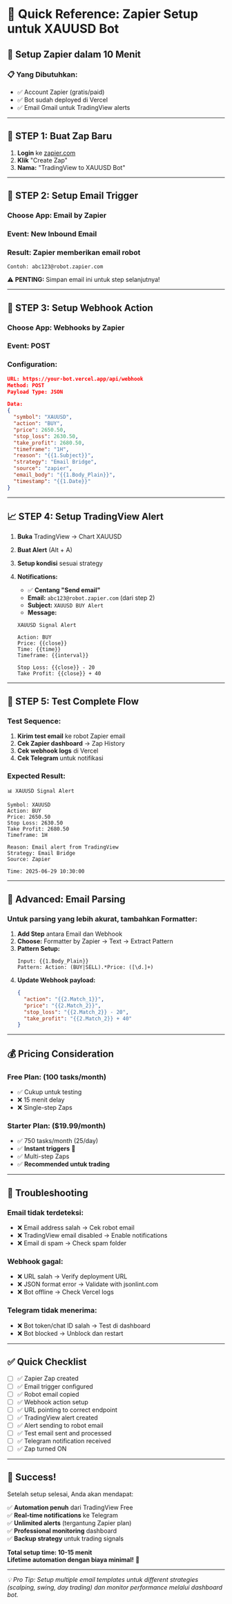 # 📧 Quick Reference: Zapier Setup untuk XAUUSD Bot

## 🎯 Setup Zapier dalam 10 Menit

### **📋 Yang Dibutuhkan:**

- ✅ Account Zapier (gratis/paid)
- ✅ Bot sudah deployed di Vercel
- ✅ Email Gmail untuk TradingView alerts

---

## 🚀 **STEP 1: Buat Zap Baru**

1. **Login** ke [zapier.com](https://zapier.com)
2. **Klik** "Create Zap"
3. **Nama:** "TradingView to XAUUSD Bot"

---

## 📧 **STEP 2: Setup Email Trigger**

### **Choose App:** Email by Zapier

### **Event:** New Inbound Email

### **Result:** Zapier memberikan email robot

```
Contoh: abc123@robot.zapier.com
```

⚠️ **PENTING:** Simpan email ini untuk step selanjutnya!

---

## 🔗 **STEP 3: Setup Webhook Action**

### **Choose App:** Webhooks by Zapier

### **Event:** POST

### **Configuration:**

```json
URL: https://your-bot.vercel.app/api/webhook
Method: POST
Payload Type: JSON

Data:
{
  "symbol": "XAUUSD",
  "action": "BUY",
  "price": 2650.50,
  "stop_loss": 2630.50,
  "take_profit": 2680.50,
  "timeframe": "1H",
  "reason": "{{1.Subject}}",
  "strategy": "Email Bridge",
  "source": "zapier",
  "email_body": "{{1.Body_Plain}}",
  "timestamp": "{{1.Date}}"
}
```

---

## 📈 **STEP 4: Setup TradingView Alert**

1. **Buka** TradingView → Chart XAUUSD
2. **Buat Alert** (Alt + A)
3. **Setup kondisi** sesuai strategy
4. **Notifications:**

   - ✅ **Centang "Send email"**
   - **Email:** `abc123@robot.zapier.com` (dari step 2)
   - **Subject:** `XAUUSD BUY Alert`
   - **Message:**

   ```
   XAUUSD Signal Alert

   Action: BUY
   Price: {{close}}
   Time: {{time}}
   Timeframe: {{interval}}

   Stop Loss: {{close}} - 20
   Take Profit: {{close}} + 40
   ```

---

## 🧪 **STEP 5: Test Complete Flow**

### **Test Sequence:**

1. **Kirim test email** ke robot Zapier email
2. **Cek Zapier dashboard** → Zap History
3. **Cek webhook logs** di Vercel
4. **Cek Telegram** untuk notifikasi

### **Expected Result:**

```
📊 XAUUSD Signal Alert

Symbol: XAUUSD
Action: BUY
Price: 2650.50
Stop Loss: 2630.50
Take Profit: 2680.50
Timeframe: 1H

Reason: Email alert from TradingView
Strategy: Email Bridge
Source: Zapier

Time: 2025-06-29 10:30:00
```

---

## 🎯 **Advanced: Email Parsing**

### **Untuk parsing yang lebih akurat, tambahkan Formatter:**

1. **Add Step** antara Email dan Webhook
2. **Choose:** Formatter by Zapier → Text → Extract Pattern
3. **Pattern Setup:**
   ```
   Input: {{1.Body_Plain}}
   Pattern: Action: (BUY|SELL).*Price: ([\d.]+)
   ```
4. **Update Webhook payload:**
   ```json
   {
     "action": "{{2.Match_1}}",
     "price": "{{2.Match_2}}",
     "stop_loss": "{{2.Match_2}} - 20",
     "take_profit": "{{2.Match_2}} + 40"
   }
   ```

---

## 💰 **Pricing Consideration**

### **Free Plan:** (100 tasks/month)

- ✅ Cukup untuk testing
- ❌ 15 menit delay
- ❌ Single-step Zaps

### **Starter Plan:** ($19.99/month)

- ✅ 750 tasks/month (25/day)
- ✅ **Instant triggers** 🎯
- ✅ Multi-step Zaps
- ✅ **Recommended untuk trading**

---

## 🚨 **Troubleshooting**

### **Email tidak terdeteksi:**

- ❌ Email address salah → Cek robot email
- ❌ TradingView email disabled → Enable notifications
- ❌ Email di spam → Check spam folder

### **Webhook gagal:**

- ❌ URL salah → Verify deployment URL
- ❌ JSON format error → Validate with jsonlint.com
- ❌ Bot offline → Check Vercel logs

### **Telegram tidak menerima:**

- ❌ Bot token/chat ID salah → Test di dashboard
- ❌ Bot blocked → Unblock dan restart

---

## ✅ **Quick Checklist**

- [ ] ✅ Zapier Zap created
- [ ] ✅ Email trigger configured
- [ ] ✅ Robot email copied
- [ ] ✅ Webhook action setup
- [ ] ✅ URL pointing to correct endpoint
- [ ] ✅ TradingView alert created
- [ ] ✅ Alert sending to robot email
- [ ] ✅ Test email sent and processed
- [ ] ✅ Telegram notification received
- [ ] ✅ Zap turned ON

---

## 🎉 **Success!**

Setelah setup selesai, Anda akan mendapat:

✅ **Automation penuh** dari TradingView Free  
✅ **Real-time notifications** ke Telegram  
✅ **Unlimited alerts** (tergantung Zapier plan)  
✅ **Professional monitoring** dashboard  
✅ **Backup strategy** untuk trading signals

**Total setup time: 10-15 menit**  
**Lifetime automation dengan biaya minimal!** 🚀

---

_💡 Pro Tip: Setup multiple email templates untuk different strategies (scalping, swing, day trading) dan monitor performance melalui dashboard bot._
